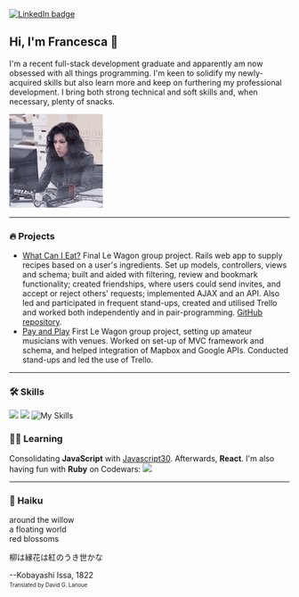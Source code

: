 <a href="https://www.linkedin.com/in/fsandford/">
  <img src="https://img.shields.io/badge/LinkedIn-65AEC9?logo=linkedin&logoColor=white&style=for-the-badge" alt="LinkedIn badge" />
</a>

## Hi, I'm Francesca 👋
I'm a recent full-stack development graduate and apparently am now obsessed with all things programming. I'm keen to solidify my newly-acquired skills but also learn more and keep on furthering my professional development. I bring both strong technical and soft skills and, when necessary, plenty of snacks.

<!-- ![](rosa-computer.gif) -->
<img src="rosa-computer.gif" style="height: 12em;" />

---

### :fire: Projects
- [What Can I Eat?](http://www.whatcanieat.world/) Final Le Wagon group project. Rails web app to supply recipes based on a user's ingredients. Set up models, controllers, views and schema; built and aided with filtering, review and bookmark functionality; created friendships, where users could send invites, and accept or reject others' requests; implemented AJAX and an API. Also led and participated in frequent stand-ups, created and utilised Trello and worked both independently and in pair-programming. [GitHub repository](https://github.com/alexagodzilla/what-can-i-eat).
- [Pay and Play](https://github.com/alexagodzilla/venues-pay-and-play) First Le Wagon group project, setting up amateur musicians with venues. Worked on set-up of MVC framework and schema, and helped integration of Mapbox and Google APIs. Conducted stand-ups and led the use of Trello.

---

### :hammer_and_wrench: Skills
<img src="https://cdn.jsdelivr.net/gh/devicons/devicon/icons/ruby/ruby-plain.svg" style="height: 3em;" /> <img src="https://cdn.jsdelivr.net/gh/devicons/devicon/icons/rails/rails-plain.svg" style="height: 3em;" /> ![My Skills](https://skillicons.dev/icons?i=js,postgresql,html,css,sass,bootstrap,git)

### :woman_teacher:	Learning
<!-- [![My Skills](https://skillicons.dev/icons?i=py)](https://skillicons.dev) -->
Consolidating **JavaScript** with [Javascript30](https://javascript30.com/). Afterwards, **React**. I'm also having fun with **Ruby** on Codewars: <img src="https://www.codewars.com/users/fran6san/badges/micro"/>

---
<!--
### :chart_with_upwards_trend:	Stats
<a href="https://github.com/fransan6/github-readme-stats">
  <img align="center" src="https://github-readme-stats.vercel.app/api/top-langs/?username=fransan6&hide_progress=true" />
</a>
<a href="https://github.com/fransan6/github-readme-stats">
  <img align="center" src="https://github-readme-stats.vercel.app/api?username=fransan6&hide=stars,issues&show_icons=true&theme=dracula" />
</a>

---
-->
### :leaves: Haiku

around the willow  
a floating world  
red blossoms  

柳は縁花は紅のうき世かな

--Kobayashi Issa, 1822  
<sub><sup>Translated by David G. Lanoue</sup></sub>

<!--
[![fransan6's GitHub stats](https://github-readme-stats.vercel.app/api?username=fransan6&hide=stars,issues&show_icons=true&theme=dracula)](https://github.com/fransan6/github-readme-stats)
[![Top Langs](https://github-readme-stats.vercel.app/api/top-langs/?username=fransan6&hide_progress=true)](https://github.com/fransan6/github-readme-stats)
-->


<!--
Here are some ideas to get you started:

- 🔭 I’m currently working on ...
- 🌱 I’m currently learning ...
- 👯 I’m looking to collaborate on ...
- 🤔 I’m looking for help with ...
- 💬 Ask me about ...
- 📫 How to reach me: ...
- 😄 Pronouns: ...
- ⚡ Fun fact: ...
-->

